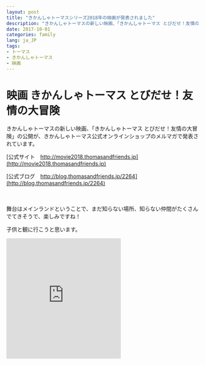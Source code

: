 ```yaml
---
layout: post
title: "きかんしゃトーマスシリーズ2018年の映画が発表されました"
description: "きかんしゃトーマスの新しい映画、「きかんしゃトーマス とびだせ！友情の大冒険」の公開が、きかんしゃトーマス公式オンラインショップのメルマガで発表されています。"
date: 2017-10-01
categories: family
lang: ja_JP
tags:
- トーマス
- きかんしゃトーマス
- 映画
---
```


# 映画 きかんしゃトーマス とびだせ！友情の大冒険

きかんしゃトーマスの新しい映画、「きかんしゃトーマス とびだせ！友情の大冒険」の公開が、きかんしゃトーマス公式オンラインショップのメルマガで発表されています。

[公式サイト　http://movie2018.thomasandfriends.jp](http://movie2018.thomasandfriends.jp)

[公式ブログ　http://blog.thomasandfriends.jp/2264](http://blog.thomasandfriends.jp/2264)


<br >
<br >
舞台はメインランドということで、まだ知らない場所、知らない仲間がたくさんでてきそうで、楽しみですね！

子供と観に行こうと思います。

<iframe class="w-100" height="315" src="https://www.youtube.com/embed/yc0sWUJKGMY" frameborder="0" allowfullscreen></iframe>